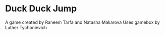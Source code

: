 # Duck Duck Jump 
A game created by Raneem Tarfa and Natasha Makarova
Uses gamebox by Luther Tychonievich

